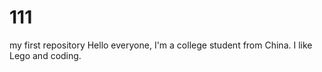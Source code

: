 # 111
my first repository
Hello everyone, I'm a college student from China. I like Lego and coding.
